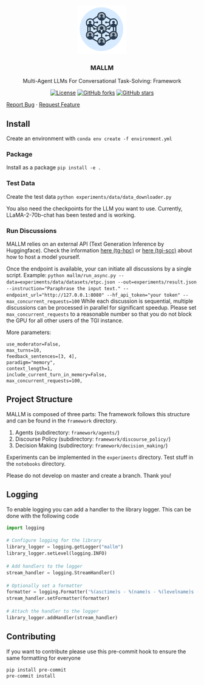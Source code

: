 <br />
<p align="center">
<a><img src="image/mallm.webp" alt="MALLM" width="128" height="128" title="FawnRescue"></a>
  <h3 align="center">MALLM</h3>
  <p align="center">
    Multi-Agent LLMs For Conversational Task-Solving: Framework<br />
    <p align="center">
  <a href="https://github.com/Multi-Agent-LLMs/mallm/blob/main/LICENSE"><img src="https://img.shields.io/github/license/FawnRescue/drone" alt="License"></a>
  <a href="https://github.com/Multi-Agent-LLMs/mallm/network/members"><img src="https://img.shields.io/github/forks/FawnRescue/drone?style=social" alt="GitHub forks"></a>
  <a href="https://github.com/Multi-Agent-LLMs/mallm/stargazers"><img src="https://img.shields.io/github/stars/FawnRescue/drone?style=social" alt="GitHub stars"></a>
</p>
    <p>
    <a href="https://github.com/Multi-Agent-LLMs/mallm/issues">Report Bug</a>
    ·
    <a href="https://github.com/Multi-Agent-LLMs/mallm/issues">Request Feature</a>
    </p>
  </p>
</p>

## Install

Create an environment with
`conda env create -f environment.yml`

### Package
Install as a package
`pip install -e .`

### Test Data
Create the test data
`python experiments/data/data_downloader.py`

You also need the checkpoints for the LLM you want to use. Currently, LLaMA-2-70b-chat has been tested and is working.

### Run Discussions
MALLM relies on an external API (Text Generation Inference by Huggingface).
Check the information [here (tg-hpc)](https://github.com/Multi-Agent-LLMs/tgi-hpc) or [here (tgi-scc)](https://github.com/Multi-Agent-LLMs/tgi-scc) about how to host a model yourself.

Once the endpoint is available, your can initiate all discussions by a single script. Example:
`python mallm/run_async.py --data=experiments/data/datasets/etpc.json --out=experiments/result.json --instruction="Paraphrase the input text." --endpoint_url="http://127.0.0.1:8080" --hf_api_token="your token" --max_concurrent_requests=100`
While each discussion is sequential, multiple discussions can be processed in parallel for significant speedup. Please set `max_concurrent_requests` to a reasonable number so that you do not block the GPU for all other users of the TGI instance.

More parameters:
```
use_moderator=False,
max_turns=10,
feedback_sentences=[3, 4],
paradigm="memory",
context_length=1,
include_current_turn_in_memory=False,
max_concurrent_requests=100,
```

## Project Structure

MALLM is composed of three parts:
The framework follows this structure and can be found in the `framework` directory.

1) Agents (subdirectory: `framework/agents/`)
2) Discourse Policy (subdirectory: `framework/discourse_policy/`)
3) Decision Making (subdirectory: `framework/decision_making/`)

Experiments can be implemented in the `experiments` directory. Test stuff in the `notebooks` directory.

Please do not develop on master and create a branch. Thank you!

## Logging

To enable logging you can add a handler to the library logger. This can be done with the following code

```py
import logging

# Configure logging for the library
library_logger = logging.getLogger("mallm")
library_logger.setLevel(logging.INFO)

# Add handlers to the logger
stream_handler = logging.StreamHandler()

# Optionally set a formatter
formatter = logging.Formatter('%(asctime)s - %(name)s - %(levelname)s - %(message)s')
stream_handler.setFormatter(formatter)

# Attach the handler to the logger
library_logger.addHandler(stream_handler)
```

## Contributing
If you want to contribute please use this pre-commit hook to ensure the same formatting for everyone
```bash
pip install pre-commit
pre-commit install
```
